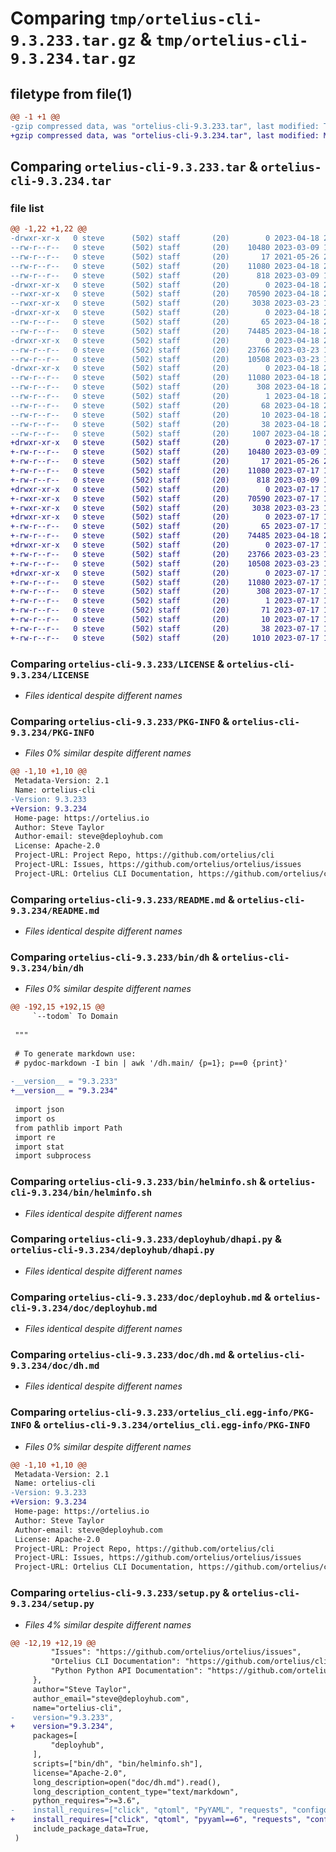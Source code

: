 # Comparing `tmp/ortelius-cli-9.3.233.tar.gz` & `tmp/ortelius-cli-9.3.234.tar.gz`

## filetype from file(1)

```diff
@@ -1 +1 @@
-gzip compressed data, was "ortelius-cli-9.3.233.tar", last modified: Tue Apr 18 23:21:59 2023, max compression
+gzip compressed data, was "ortelius-cli-9.3.234.tar", last modified: Mon Jul 17 18:39:46 2023, max compression
```

## Comparing `ortelius-cli-9.3.233.tar` & `ortelius-cli-9.3.234.tar`

### file list

```diff
@@ -1,22 +1,22 @@
-drwxr-xr-x   0 steve      (502) staff       (20)        0 2023-04-18 23:21:59.747339 ortelius-cli-9.3.233/
--rw-r--r--   0 steve      (502) staff       (20)    10480 2023-03-09 18:41:03.000000 ortelius-cli-9.3.233/LICENSE
--rw-r--r--   0 steve      (502) staff       (20)       17 2021-05-26 22:33:09.000000 ortelius-cli-9.3.233/MANIFEST.in
--rw-r--r--   0 steve      (502) staff       (20)    11080 2023-04-18 23:21:59.744175 ortelius-cli-9.3.233/PKG-INFO
--rw-r--r--   0 steve      (502) staff       (20)      818 2023-03-09 18:39:10.000000 ortelius-cli-9.3.233/README.md
-drwxr-xr-x   0 steve      (502) staff       (20)        0 2023-04-18 23:21:59.732319 ortelius-cli-9.3.233/bin/
--rwxr-xr-x   0 steve      (502) staff       (20)    70590 2023-04-18 23:21:37.000000 ortelius-cli-9.3.233/bin/dh
--rwxr-xr-x   0 steve      (502) staff       (20)     3038 2023-03-23 17:39:44.000000 ortelius-cli-9.3.233/bin/helminfo.sh
-drwxr-xr-x   0 steve      (502) staff       (20)        0 2023-04-18 23:21:59.736856 ortelius-cli-9.3.233/deployhub/
--rw-r--r--   0 steve      (502) staff       (20)       65 2023-04-18 23:21:37.000000 ortelius-cli-9.3.233/deployhub/__init__.py
--rw-r--r--   0 steve      (502) staff       (20)    74485 2023-04-18 23:20:46.000000 ortelius-cli-9.3.233/deployhub/dhapi.py
-drwxr-xr-x   0 steve      (502) staff       (20)        0 2023-04-18 23:21:59.739018 ortelius-cli-9.3.233/doc/
--rw-r--r--   0 steve      (502) staff       (20)    23766 2023-03-23 17:39:44.000000 ortelius-cli-9.3.233/doc/deployhub.md
--rw-r--r--   0 steve      (502) staff       (20)    10508 2023-03-23 17:40:27.000000 ortelius-cli-9.3.233/doc/dh.md
-drwxr-xr-x   0 steve      (502) staff       (20)        0 2023-04-18 23:21:59.743387 ortelius-cli-9.3.233/ortelius_cli.egg-info/
--rw-r--r--   0 steve      (502) staff       (20)    11080 2023-04-18 23:21:59.000000 ortelius-cli-9.3.233/ortelius_cli.egg-info/PKG-INFO
--rw-r--r--   0 steve      (502) staff       (20)      308 2023-04-18 23:21:59.000000 ortelius-cli-9.3.233/ortelius_cli.egg-info/SOURCES.txt
--rw-r--r--   0 steve      (502) staff       (20)        1 2023-04-18 23:21:59.000000 ortelius-cli-9.3.233/ortelius_cli.egg-info/dependency_links.txt
--rw-r--r--   0 steve      (502) staff       (20)       68 2023-04-18 23:21:59.000000 ortelius-cli-9.3.233/ortelius_cli.egg-info/requires.txt
--rw-r--r--   0 steve      (502) staff       (20)       10 2023-04-18 23:21:59.000000 ortelius-cli-9.3.233/ortelius_cli.egg-info/top_level.txt
--rw-r--r--   0 steve      (502) staff       (20)       38 2023-04-18 23:21:59.747614 ortelius-cli-9.3.233/setup.cfg
--rw-r--r--   0 steve      (502) staff       (20)     1007 2023-04-18 23:21:37.000000 ortelius-cli-9.3.233/setup.py
+drwxr-xr-x   0 steve      (502) staff       (20)        0 2023-07-17 18:39:46.697337 ortelius-cli-9.3.234/
+-rw-r--r--   0 steve      (502) staff       (20)    10480 2023-03-09 18:41:03.000000 ortelius-cli-9.3.234/LICENSE
+-rw-r--r--   0 steve      (502) staff       (20)       17 2021-05-26 22:33:09.000000 ortelius-cli-9.3.234/MANIFEST.in
+-rw-r--r--   0 steve      (502) staff       (20)    11080 2023-07-17 18:39:46.696608 ortelius-cli-9.3.234/PKG-INFO
+-rw-r--r--   0 steve      (502) staff       (20)      818 2023-03-09 18:39:10.000000 ortelius-cli-9.3.234/README.md
+drwxr-xr-x   0 steve      (502) staff       (20)        0 2023-07-17 18:39:46.678613 ortelius-cli-9.3.234/bin/
+-rwxr-xr-x   0 steve      (502) staff       (20)    70590 2023-07-17 18:38:16.000000 ortelius-cli-9.3.234/bin/dh
+-rwxr-xr-x   0 steve      (502) staff       (20)     3038 2023-03-23 17:39:44.000000 ortelius-cli-9.3.234/bin/helminfo.sh
+drwxr-xr-x   0 steve      (502) staff       (20)        0 2023-07-17 18:39:46.682391 ortelius-cli-9.3.234/deployhub/
+-rw-r--r--   0 steve      (502) staff       (20)       65 2023-07-17 18:38:16.000000 ortelius-cli-9.3.234/deployhub/__init__.py
+-rw-r--r--   0 steve      (502) staff       (20)    74485 2023-04-18 23:20:46.000000 ortelius-cli-9.3.234/deployhub/dhapi.py
+drwxr-xr-x   0 steve      (502) staff       (20)        0 2023-07-17 18:39:46.687747 ortelius-cli-9.3.234/doc/
+-rw-r--r--   0 steve      (502) staff       (20)    23766 2023-03-23 17:39:44.000000 ortelius-cli-9.3.234/doc/deployhub.md
+-rw-r--r--   0 steve      (502) staff       (20)    10508 2023-03-23 17:40:27.000000 ortelius-cli-9.3.234/doc/dh.md
+drwxr-xr-x   0 steve      (502) staff       (20)        0 2023-07-17 18:39:46.695774 ortelius-cli-9.3.234/ortelius_cli.egg-info/
+-rw-r--r--   0 steve      (502) staff       (20)    11080 2023-07-17 18:39:46.000000 ortelius-cli-9.3.234/ortelius_cli.egg-info/PKG-INFO
+-rw-r--r--   0 steve      (502) staff       (20)      308 2023-07-17 18:39:46.000000 ortelius-cli-9.3.234/ortelius_cli.egg-info/SOURCES.txt
+-rw-r--r--   0 steve      (502) staff       (20)        1 2023-07-17 18:39:46.000000 ortelius-cli-9.3.234/ortelius_cli.egg-info/dependency_links.txt
+-rw-r--r--   0 steve      (502) staff       (20)       71 2023-07-17 18:39:46.000000 ortelius-cli-9.3.234/ortelius_cli.egg-info/requires.txt
+-rw-r--r--   0 steve      (502) staff       (20)       10 2023-07-17 18:39:46.000000 ortelius-cli-9.3.234/ortelius_cli.egg-info/top_level.txt
+-rw-r--r--   0 steve      (502) staff       (20)       38 2023-07-17 18:39:46.697498 ortelius-cli-9.3.234/setup.cfg
+-rw-r--r--   0 steve      (502) staff       (20)     1010 2023-07-17 18:38:16.000000 ortelius-cli-9.3.234/setup.py
```

### Comparing `ortelius-cli-9.3.233/LICENSE` & `ortelius-cli-9.3.234/LICENSE`

 * *Files identical despite different names*

### Comparing `ortelius-cli-9.3.233/PKG-INFO` & `ortelius-cli-9.3.234/PKG-INFO`

 * *Files 0% similar despite different names*

```diff
@@ -1,10 +1,10 @@
 Metadata-Version: 2.1
 Name: ortelius-cli
-Version: 9.3.233
+Version: 9.3.234
 Home-page: https://ortelius.io
 Author: Steve Taylor
 Author-email: steve@deployhub.com
 License: Apache-2.0
 Project-URL: Project Repo, https://github.com/ortelius/cli
 Project-URL: Issues, https://github.com/ortelius/ortelius/issues
 Project-URL: Ortelius CLI Documentation, https://github.com/ortelius/cli/blob/main/doc/dh.md
```

### Comparing `ortelius-cli-9.3.233/README.md` & `ortelius-cli-9.3.234/README.md`

 * *Files identical despite different names*

### Comparing `ortelius-cli-9.3.233/bin/dh` & `ortelius-cli-9.3.234/bin/dh`

 * *Files 0% similar despite different names*

```diff
@@ -192,15 +192,15 @@
     `--todom` To Domain
 
 """
 
 # To generate markdown use:
 # pydoc-markdown -I bin | awk '/dh.main/ {p=1}; p==0 {print}'
 
-__version__ = "9.3.233"
+__version__ = "9.3.234"
 
 import json
 import os
 from pathlib import Path
 import re
 import stat
 import subprocess
```

### Comparing `ortelius-cli-9.3.233/bin/helminfo.sh` & `ortelius-cli-9.3.234/bin/helminfo.sh`

 * *Files identical despite different names*

### Comparing `ortelius-cli-9.3.233/deployhub/dhapi.py` & `ortelius-cli-9.3.234/deployhub/dhapi.py`

 * *Files identical despite different names*

### Comparing `ortelius-cli-9.3.233/doc/deployhub.md` & `ortelius-cli-9.3.234/doc/deployhub.md`

 * *Files identical despite different names*

### Comparing `ortelius-cli-9.3.233/doc/dh.md` & `ortelius-cli-9.3.234/doc/dh.md`

 * *Files identical despite different names*

### Comparing `ortelius-cli-9.3.233/ortelius_cli.egg-info/PKG-INFO` & `ortelius-cli-9.3.234/ortelius_cli.egg-info/PKG-INFO`

 * *Files 0% similar despite different names*

```diff
@@ -1,10 +1,10 @@
 Metadata-Version: 2.1
 Name: ortelius-cli
-Version: 9.3.233
+Version: 9.3.234
 Home-page: https://ortelius.io
 Author: Steve Taylor
 Author-email: steve@deployhub.com
 License: Apache-2.0
 Project-URL: Project Repo, https://github.com/ortelius/cli
 Project-URL: Issues, https://github.com/ortelius/ortelius/issues
 Project-URL: Ortelius CLI Documentation, https://github.com/ortelius/cli/blob/main/doc/dh.md
```

### Comparing `ortelius-cli-9.3.233/setup.py` & `ortelius-cli-9.3.234/setup.py`

 * *Files 4% similar despite different names*

```diff
@@ -12,19 +12,19 @@
         "Issues": "https://github.com/ortelius/ortelius/issues",
         "Ortelius CLI Documentation": "https://github.com/ortelius/cli/blob/main/doc/dh.md",
         "Python Python API Documentation": "https://github.com/ortelius/cli/blob/main/doc/deployhub.md",
     },
     author="Steve Taylor",
     author_email="steve@deployhub.com",
     name="ortelius-cli",
-    version="9.3.233",
+    version="9.3.234",
     packages=[
         "deployhub",
     ],
     scripts=["bin/dh", "bin/helminfo.sh"],
     license="Apache-2.0",
     long_description=open("doc/dh.md").read(),
     long_description_content_type="text/markdown",
     python_requires=">=3.6",
-    install_requires=["click", "qtoml", "PyYAML", "requests", "configobj", "flatten_dict", "pydantic", "certifi"],
+    install_requires=["click", "qtoml", "pyyaml==6", "requests", "configobj", "flatten_dict", "pydantic", "certifi"],
     include_package_data=True,
 )
```

